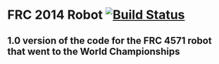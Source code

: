 # FRC 2014 Robot [![Build Status](https://img.shields.io/travis/frc4571/FRC2014Robot.svg)](https://travis-ci.org/frc4571/FRC2014Robot)

## 1.0 version of the code for the FRC 4571 robot that went to the World Championships
